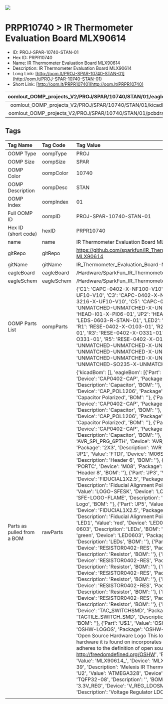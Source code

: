 


  
![][im]
# PRPR10740 > IR Thermometer Evaluation Board MLX90614

- ID: PROJ-SPAR-10740-STAN-01
- Hex ID: PRPR10740
- Name: IR Thermometer Evaluation Board MLX90614
- Description: IR Thermometer Evaluation Board MLX90614
- Long Link: [http://oom.lt/PROJ-SPAR-10740-STAN-01](http://oom.lt/PROJ-SPAR-10740-STAN-01)
- Short Link: [http://oom.lt/PRPR10740](http://oom.lt/PRPR10740)
  

|oomlout_OOMP_projects_V2/PROJ/SPAR/10740/STAN/01/eagleImage.png|oomlout_OOMP_projects_V2/PROJ/SPAR/10740/STAN/01/eagleSchemImage.png|oomlout_OOMP_projects_V2/PROJ/SPAR/10740/STAN/01/kicadPcb3dFront.png|oomlout_OOMP_projects_V2/PROJ/SPAR/10740/STAN/01/kicadPcb3dBack.png|
| :---: | :---: | :---: | :---: |
|oomlout_OOMP_projects_V2/PROJ/SPAR/10740/STAN/01/kicadPcb3d.png|oomlout_OOMP_projects_V2/PROJ/SPAR/10740/STAN/01/bomBack.png|oomlout_OOMP_projects_V2/PROJ/SPAR/10740/STAN/01/bomFront.png|oomlout_OOMP_projects_V2/PROJ/SPAR/10740/STAN/01/pcbdraw.svg|
|oomlout_OOMP_projects_V2/PROJ/SPAR/10740/STAN/01/pcbdrawBack.svg||||

## Tags
  

|Tag Name|Tag Code|Tag Value|
| :--- | :--- | :--- |
|OOMP Type|oompType|PROJ|
|OOMP Size|oompSize|SPAR|
|OOMP Color|oompColor|10740|
|OOMP Description|oompDesc|STAN|
|OOMP Index|oompIndex|01|
|Full OOMP ID|oompID|PROJ-SPAR-10740-STAN-01|
|Hex ID (short code)|hexID|PRPR10740|
|name|name|IR Thermometer Evaluation Board MLX90614|
|gitRepo|gitRepo|https://github.com/sparkfun/IR_Thermometer_Evaluation_Board-MLX90614|
|gitName|gitName|IR_Thermometer_Evaluation_Board-MLX90614|
|eagleBoard|eagleBoard|/Hardware/SparkFun_IR_Thermometer_Eval-MLX90614.brd|
|eagleSchem|eagleSchem|/Hardware/SparkFun_IR_Thermometer_Eval-MLX90614.sch|
|OOMP Parts List|oompParts|{'C1': 'CAPC-0402-X-NF100-V10', 'C2': 'CAPT-3216-X-UF10-V10', 'C3': 'CAPC-0402-X-NF100-V10', 'C4': 'CAPT-3216-X-UF10-V10', 'C5': 'CAPC-0402-X-NF100-V10', 'J1': 'UNMATCHED-UNMATCHED-X-UNMATCHED-01', 'JP1': 'HEAD-I01-X-PI06-01', 'JP2': 'HEAD-I01-X-PI08-01', 'LED1': 'LEDS-0603-R-STAN-01', 'LED2': 'LEDS-0603-G-STAN-01', 'R1': 'RESE-0402-X-O103-01', 'R2': 'RESE-0402-X-O103-01', 'R3': 'RESE-0402-X-O331-01', 'R4': 'RESE-0402-X-O331-01', 'R5': 'RESE-0402-X-O103-01', 'S1': 'UNMATCHED-UNMATCHED-X-UNMATCHED-01', 'U1': 'UNMATCHED-UNMATCHED-X-UNMATCHED-01', 'U2': 'UNMATCHED-UNMATCHED-X-UNMATCHED-01', 'U3': 'UNMATCHED-SO235-X-UNMATCHED-01'}|
|Parts as pulled from a BOM|rawParts|{'kicadBom': [], 'eagleBom': [{'Part': 'C1', 'Value': '0.1uF', 'Device': 'CAP0402-CAP', 'Package': '0402-CAP', 'Description': 'Capacitor', 'BOM': ''}, {'Part': 'C2', 'Value': '10uF', 'Device': 'CAP_POL1206', 'Package': 'EIA3216', 'Description': 'Capacitor Polarized', 'BOM': ''}, {'Part': 'C3', 'Value': '0.1uF', 'Device': 'CAP0402-CAP', 'Package': '0402-CAP', 'Description': 'Capacitor', 'BOM': ''}, {'Part': 'C4', 'Value': '10uF', 'Device': 'CAP_POL1206', 'Package': 'EIA3216', 'Description': 'Capacitor Polarized', 'BOM': ''}, {'Part': 'C5', 'Value': '0.1uF', 'Device': 'CAP0402-CAP', 'Package': '0402-CAP', 'Description': 'Capacitor', 'BOM': ''}, {'Part': 'J1', 'Value': 'AVR_SPI_PRG_6PTH', 'Device': 'AVR_SPI_PRG_6PTH', 'Package': '2X3', 'Description': 'AVR ISP 6 Pin', 'BOM': ''}, {'Part': 'JP1', 'Value': 'FTDI', 'Device': 'M06SIP', 'Package': '1X06', 'Description': 'Header 6', 'BOM': ''}, {'Part': 'JP2', 'Value': 'PORTC', 'Device': 'M08', 'Package': '1X08', 'Description': 'Header 8', 'BOM': ''}, {'Part': 'JP3', 'Value': 'FIDUCIAL1X2.5', 'Device': 'FIDUCIAL1X2.5', 'Package': 'FIDUCIAL-1X2.5', 'Description': 'Fiducial Alignment Points', 'BOM': ''}, {'Part': 'JP4', 'Value': 'LOGO-SFESK', 'Device': 'LOGO-SFESK', 'Package': 'SFE-LOGO-FLAME', 'Description': 'Spark Fun Electronics PCB Logo', 'BOM': ''}, {'Part': 'JP5', 'Value': 'FIDUCIAL1X2.5', 'Device': 'FIDUCIAL1X2.5', 'Package': 'FIDUCIAL-1X2.5', 'Description': 'Fiducial Alignment Points', 'BOM': ''}, {'Part': 'LED1', 'Value': 'red', 'Device': 'LED0603', 'Package': 'LED-0603', 'Description': 'LEDs', 'BOM': ''}, {'Part': 'LED2', 'Value': 'green', 'Device': 'LED0603', 'Package': 'LED-0603', 'Description': 'LEDs', 'BOM': ''}, {'Part': 'R1', 'Value': '10k', 'Device': 'RESISTOR0402-RES', 'Package': '0402-RES', 'Description': 'Resistor', 'BOM': ''}, {'Part': 'R2', 'Value': '10k', 'Device': 'RESISTOR0402-RES', 'Package': '0402-RES', 'Description': 'Resistor', 'BOM': ''}, {'Part': 'R3', 'Value': '330', 'Device': 'RESISTOR0402-RES', 'Package': '0402-RES', 'Description': 'Resistor', 'BOM': ''}, {'Part': 'R4', 'Value': '330', 'Device': 'RESISTOR0402-RES', 'Package': '0402-RES', 'Description': 'Resistor', 'BOM': ''}, {'Part': 'R5', 'Value': '10k', 'Device': 'RESISTOR0402-RES', 'Package': '0402-RES', 'Description': 'Resistor', 'BOM': ''}, {'Part': 'S1', 'Value': 'Reset', 'Device': 'TAC_SWITCHSMD', 'Package': 'TACTILE_SWITCH_SMD', 'Description': 'Momentary Switch', 'BOM': ''}, {'Part': 'U$1', 'Value': 'OSHW-LOGOS', 'Device': 'OSHW-LOGOS', 'Package': 'OSHW-LOGO-S', 'Description': 'Open Source Hardware Logo This logo indicates the piece of hardware it is found on incorporates a OSHW license and/or adheres to the definition of open source hardware found here: http://freedomdefined.org/OSHW', 'BOM': ''}, {'Part': 'U1', 'Value': 'MLX90614_', 'Device': 'MLX90614_', 'Package': 'TO-39', 'Description': 'Melexis IR Thermometer', 'BOM': ''}, {'Part': 'U2', 'Value': 'ATMEGA328', 'Device': 'ATMEGA168', 'Package': 'TQFP32-08', 'Description': '', 'BOM': ''}, {'Part': 'U3', 'Value': '3.3V_REG', 'Device': 'V_REG_LDOSMD', 'Package': 'SOT23-5', 'Description': 'Voltage Regulator LDO', 'BOM': ''}]}|
||||



[im]: PROJ/SPAR/10740/STAN/01/kicadPcb3d_450.png
